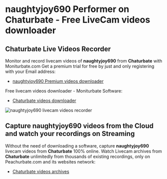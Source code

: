 # naughtyjoy690 Performer on Chaturbate - Free LiveCam videos downloader

## Chaturbate Live Videos Recorder

Monitor and record livecam videos of **naughtyjoy690** from **Chaturbate** with Moniturbate.com
Get a premium trial for free by just and only registering with your Email address:
* [naughtyjoy690 Premium videos downloader](https://moniturbate.com/request-demo-licence-key.html)

Free livecam videos downloader - Moniturbate Software:
* [Chaturbate videos downloader](https://moniturbate.com/moniturbate-download-software.html)

![naughtyjoy690 livecam videos recorder](https://peachurnet.com/templates/moniturbate-software.png)


## Capture naughtyjoy690 videos from the Cloud and watch your recordings on Streaming

Without the need of downloading a software, capture **naughtyjoy690** livecam videos from **Chaturbate** 100% online.
Watch Livecam archives from **Chaturbate** unlimitedly from thousands of existing recordings, only on Peachurbate.com and its websites network:
* [Chaturbate videos archives](https://peachurnet.com/)